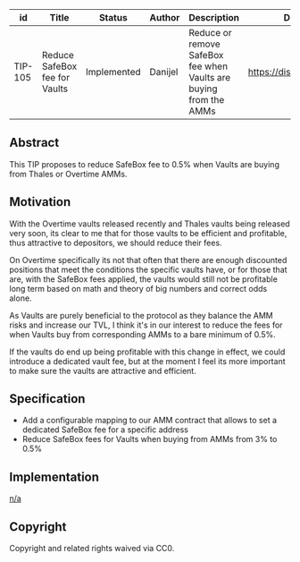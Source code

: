 | id | Title | Status | Author | Description | Discussions to | Created |
| ----------- | ----------- | ----------- | ----------- | ----------- | ----------- | ----------- |
| TIP-105 | Reduce SafeBox fee for Vaults| Implemented | Danijel | Reduce or remove SafeBox fee when Vaults are buying from the AMMs  | https://discord.gg/rPpPcMXSeU | 2022-11-21


## Abstract

This TIP proposes to reduce SafeBox fee to 0.5% when Vaults are buying from Thales or Overtime AMMs.
 
## Motivation
 
With the Overtime vaults released recently and Thales vaults being released very soon, its clear to me that for those vaults to be efficient and profitable, thus attractive to depositors, we should reduce their fees.  

On Overtime specifically its not that often that there are enough discounted positions that meet the conditions the specific vaults have, or for those that are, with the SafeBox fees applied, the vaults would still not be profitable long term based on math and theory of big numbers and correct odds alone.

As Vaults are purely beneficial to the protocol as they balance the AMM risks and increase our TVL, I think it's in our interest to reduce the fees for when Vaults buy from corresponding AMMs to a bare minimum of 0.5%.

If the vaults do end up being profitable with this change in effect, we could introduce a dedicated vault fee, but at the moment I feel its more important to make sure the vaults are attractive and efficient.     

## Specification 

- Add a configurable mapping to our AMM contract that allows to set a dedicated SafeBox fee for a specific address
- Reduce SafeBox fees for Vaults when buying from AMMs from 3% to 0.5%  
## Implementation

[n/a](https://github.com/thales-markets/contracts/pull/239)

## Copyright
 
Copyright and related rights waived via CC0.
